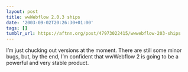 ```yaml
---
layout: post
title: wwWebflow 2.0.3 ships
date: '2003-09-02T20:26:30+01:00'
tags: []
tumblr_url: https://aftnn.org/post/47973022415/wwwebflow-203-ships
---
```

<p>I&rsquo;m just chucking out versions at the moment. There are still some minor bugs, but, by the end, I&rsquo;m confident that wwWebflow 2 is going to be a powerful and very stable product.</p>
